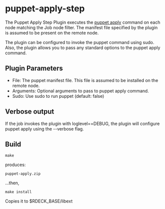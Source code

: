 # puppet-apply-step


The Puppet Apply Step Plugin executes the 
[puppet apply](http://docs.puppetlabs.com/references/3.3.1/man/apply.html) 
command on each node matching the Job node filter.
The manifest file specified by the plugin is assumed to be present on the remote node.

The plugin can be configured to invoke the puppet command using sudo.
Also, the plugin allows you to pass any standard options to the puppet apply command.


## Plugin Parameters

* File: The puppet manifest file. This file is assumed to be installed on the remote node.
* Arguments: Optional arguments to pass to puppet apply command.
* Sudo: Use sudo to run puppet (default: false)

## Verbose output

If the job invokes the plugin with loglevel==DEBUG, the plugin will configure
puppet apply using the --verbose flag.

## Build


    make

produces:

    puppet-apply.zip

...then,

    make install

Copies it to $RDECK_BASE/libext    
